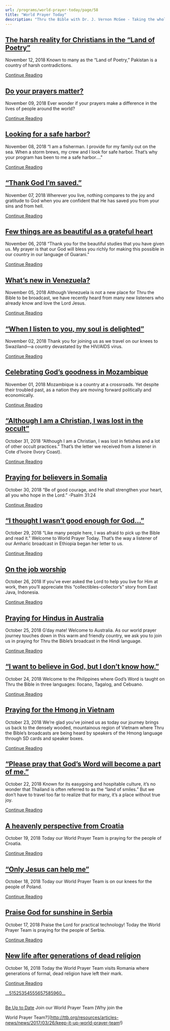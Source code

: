 ```yaml
---
url: /programs/world-prayer-today/page/58
title: "World Prayer Today"
description: "Thru the Bible with Dr. J. Vernon McGee - Taking the whole Word to the whole world"
---
```







## [The harsh reality for Christians in the “Land of Poetry”](../world-prayer-today/2018/11/12/the-harsh-reality-for-christians-in-the-land-of-poetry)


November 12, 2018
Known to many as the “Land of Poetry,” Pakistan is a country of harsh contradictions. 


[Continue Reading](../world-prayer-today/2018/11/12/the-harsh-reality-for-christians-in-the-land-of-poetry)




## [Do your prayers matter?](../world-prayer-today/2018/11/09/do-your-prayers-matter)


November 09, 2018
Ever wonder if your prayers make a difference in the lives of people around the world? 


[Continue Reading](../world-prayer-today/2018/11/09/do-your-prayers-matter)




## [Looking for a safe harbor?](../world-prayer-today/2018/11/08/looking-for-a-safe-harbor)


November 08, 2018
“I am a fisherman. I provide for my family out on the sea. When a storm brews, my crew and I look for safe harbor. That’s why your program has been to me a safe harbor...."


[Continue Reading](../world-prayer-today/2018/11/08/looking-for-a-safe-harbor)




##  [“Thank God I’m saved.”](../world-prayer-today/2018/11/07/thank-god-i-m-saved-)


November 07, 2018
Wherever you live, nothing compares to the joy and gratitude to God when you are confident that He has saved you from your sins and from hell. 


[Continue Reading](../world-prayer-today/2018/11/07/thank-god-i-m-saved-)




## [Few things are as beautiful as a grateful heart](../world-prayer-today/2018/11/06/few-things-are-as-beautiful-as-a-grateful-heart)


November 06, 2018
“Thank you for the beautiful studies that you have given us. My prayer is that our God will bless you richly for making this possible in our country in our language of Guarani."


[Continue Reading](../world-prayer-today/2018/11/06/few-things-are-as-beautiful-as-a-grateful-heart)




## [What’s new in Venezuela?](../world-prayer-today/2018/11/05/what-s-new-in-venezuela)


November 05, 2018
Although Venezuela is not a new place for Thru the Bible to be broadcast, we have recently heard from many new listeners who already know and love the Lord Jesus. 


[Continue Reading](../world-prayer-today/2018/11/05/what-s-new-in-venezuela)




## [“When I listen to you, my soul is delighted”](../world-prayer-today/2018/11/02/when-i-listen-to-you-my-soul-is-delighted)


November 02, 2018
Thank you for joining us as we travel on our knees to Swaziland—a country devastated by the HIV/AIDS virus. 


[Continue Reading](../world-prayer-today/2018/11/02/when-i-listen-to-you-my-soul-is-delighted)




## [Celebrating God’s goodness in Mozambique](../world-prayer-today/2018/11/01/celebrating-god-s-goodness-in-mozambique)


November 01, 2018
Mozambique is a country at a crossroads. Yet despite their troubled past, as a nation they are moving forward politically and economically. 


[Continue Reading](../world-prayer-today/2018/11/01/celebrating-god-s-goodness-in-mozambique)




## [“Although I am a Christian, I was lost in the occult”](../world-prayer-today/2018/10/31/although-i-am-a-christian-i-was-lost-in-the-occult)


October 31, 2018
“Although I am a Christian, I was lost in fetishes and a lot of other occult practices.” That’s the letter we received from a listener in Cote d’Ivoire (Ivory Coast). 


[Continue Reading](../world-prayer-today/2018/10/31/although-i-am-a-christian-i-was-lost-in-the-occult)




## [Praying for believers in Somalia](../world-prayer-today/2018/10/30/praying-for-believers-in-somalia)


October 30, 2018
“Be of good courage, and He shall strengthen your heart, all you who hope in the Lord.” -Psalm 31:24


[Continue Reading](../world-prayer-today/2018/10/30/praying-for-believers-in-somalia)




## [“I thought I wasn’t good enough for God…”](../world-prayer-today/2018/10/29/i-thought-i-wasn-t-good-enough-for-god)


October 29, 2018
“Like many people here, I was afraid to pick up the Bible and read it.” Welcome to World Prayer Today. That’s the way a listener of our Amharic broadcast in Ethiopia began her letter to us.


[Continue Reading](../world-prayer-today/2018/10/29/i-thought-i-wasn-t-good-enough-for-god)




## [On the job worship](../world-prayer-today/2018/10/26/on-the-job-worship)


October 26, 2018
If you’ve ever asked the Lord to help you live for Him at work, then you’ll appreciate this “collectibles-collector’s” story from East Java, Indonesia.


[Continue Reading](../world-prayer-today/2018/10/26/on-the-job-worship)




## [Praying for Hindus in Australia](../world-prayer-today/2018/10/25/praying-for-hindus-in-australia)


October 25, 2018
G’day mate! Welcome to Australia. As our world prayer journey touches down in this warm and friendly country, we ask you to join us in praying for Thru the Bible’s broadcast in the Hindi language.


[Continue Reading](../world-prayer-today/2018/10/25/praying-for-hindus-in-australia)




## [“I want to believe in God, but I don’t know how.”](../world-prayer-today/2018/10/24/i-want-to-believe-in-god-but-i-don-t-know-how-)


October 24, 2018
Welcome to the Philippines where God’s Word is taught on Thru the Bible in three languages: Ilocano, Tagalog, and Cebuano. 


[Continue Reading](../world-prayer-today/2018/10/24/i-want-to-believe-in-god-but-i-don-t-know-how-)




## [Praying for the Hmong in Vietnam](../world-prayer-today/2018/10/23/praying-for-the-hmong-in-vietnam)


October 23, 2018
We’re glad you’ve joined us as today our journey brings us back to the densely wooded, mountainous region of Vietnam where Thru the Bible’s broadcasts are being heard by speakers of the Hmong language through SD cards and speaker boxes. 


[Continue Reading](../world-prayer-today/2018/10/23/praying-for-the-hmong-in-vietnam)




## [“Please pray that God’s Word will become a part of me.”](../world-prayer-today/2018/10/22/please-pray-that-god-s-word-will-become-a-part-of-me-)


October 22, 2018
Known for its easygoing and hospitable culture, it’s no wonder that Thailand is often referred to as the “land of smiles.” But we don’t have to travel too far to realize that for many, it’s a place without true joy.


[Continue Reading](../world-prayer-today/2018/10/22/please-pray-that-god-s-word-will-become-a-part-of-me-)




## [A heavenly perspective from Croatia](../world-prayer-today/2018/10/19/a-heavenly-perspective-from-croatia)


October 19, 2018
Today our World Prayer Team is praying for the people of Croatia. 


[Continue Reading](../world-prayer-today/2018/10/19/a-heavenly-perspective-from-croatia)




## [“Only Jesus can help me”](../world-prayer-today/2018/10/18/only-jesus-can-help-me)


October 18, 2018
Today our World Prayer Team is on our knees for the people of Poland. 


[Continue Reading](../world-prayer-today/2018/10/18/only-jesus-can-help-me)




## [Praise God for sunshine in Serbia](../world-prayer-today/2018/10/17/praise-god-for-sunshine-in-serbia)


October 17, 2018
Praise the Lord for practical technology! Today the World Prayer Team is praying for the people of Serbia. 


[Continue Reading](../world-prayer-today/2018/10/17/praise-god-for-sunshine-in-serbia)




## [New life after generations of dead religion](../world-prayer-today/2018/10/16/new-life-after-generations-of-dead-religion)


October 16, 2018
Today the World Prayer Team visits Romania where generations of formal, dead religion have left their mark.


[Continue Reading](../world-prayer-today/2018/10/16/new-life-after-generations-of-dead-religion)





[...](https://ttb.org/programs/world-prayer-today/page/50)[51](https://ttb.org/programs/world-prayer-today/page/51)[52](https://ttb.org/programs/world-prayer-today/page/52)[53](https://ttb.org/programs/world-prayer-today/page/53)[54](https://ttb.org/programs/world-prayer-today/page/54)[55](https://ttb.org/programs/world-prayer-today/page/55)[56](https://ttb.org/programs/world-prayer-today/page/56)[57](https://ttb.org/programs/world-prayer-today/page/57)[58](https://ttb.org/programs/world-prayer-today/page/58)[59](https://ttb.org/programs/world-prayer-today/page/59)[60](https://ttb.org/programs/world-prayer-today/page/60)[...](https://ttb.org/programs/world-prayer-today/page/61)





## 




[Be Up to Date](http://feeds.feedburner.com/WorldPrayerToday "World Prayer Today RSS Feed")
Join our World Prayer Team
[Why join the  

World Prayer Team?](http://ttb.org/resources/articles-news/news/2017/03/26/keep-it-up-world-prayer-team!)




